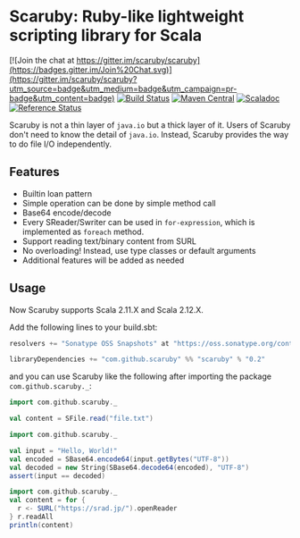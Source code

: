 # Scaruby: Ruby-like lightweight scripting library for Scala 

[![Join the chat at https://gitter.im/scaruby/scaruby](https://badges.gitter.im/Join%20Chat.svg)](https://gitter.im/scaruby/scaruby?utm_source=badge&utm_medium=badge&utm_campaign=pr-badge&utm_content=badge)
[![Build Status](https://travis-ci.org/scaruby/scaruby.png?branch=master)](https://travis-ci.org/scaruby/scaruby)
[![Maven Central](https://maven-badges.herokuapp.com/maven-central/com.github.scaruby/scaruby_2.11/badge.svg)](https://maven-badges.herokuapp.com/maven-central/com.github.scaruby/scaruby_2.11)
[![Scaladoc](http://javadoc-badge.appspot.com/com.github.scaruby/scaruby_2.11.svg?label=scaladoc)](http://javadoc-badge.appspot.com/com.github.scaruby/scaruby_2.11/index.html#com.github.scaruby.package)
[![Reference Status](https://www.versioneye.com/java/com.github.scaruby:scaruby_2.11/reference_badge.svg?style=flat)](https://www.versioneye.com/java/com.github.scaruby:scaruby_2.11/references)


Scaruby is not a thin layer of `java.io` but a thick layer of it.  Users of Scaruby don't need to 
know the detail of `java.io`.  Instead, Scaruby provides the way to do file I/O independently.

## Features

* Builtin loan pattern
* Simple operation can be done by simple method call
* Base64 encode/decode 
* Every SReader/Swriter can be used in `for-expression`, which is implemented as `foreach` method.
* Support reading text/binary content from SURL
* No overloading! Instead, use type classes or default arguments
* Additional features will be added as needed

## Usage

Now Scaruby supports Scala 2.11.X and Scala 2.12.X.

Add the following lines to your build.sbt:

```scala
resolvers += "Sonatype OSS Snapshots" at "https://oss.sonatype.org/content/repositories/snapshots"

libraryDependencies += "com.github.scaruby" %% "scaruby" % "0.2"
```

and you can use Scaruby like the following after importing the package `com.github.scaruby._`:

```scala
import com.github.scaruby._

val content = SFile.read("file.txt")
```

```scala
import com.github.scaruby._

val input = "Hello, World!"
val encoded = SBase64.encode64(input.getBytes("UTF-8"))
val decoded = new String(SBase64.decode64(encoded), "UTF-8")
assert(input == decoded)
```

```scala
import com.github.scaruby._
val content = for { 
  r <- SURL("https://srad.jp/").openReader
} r.readAll
println(content)
```
